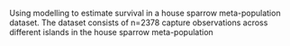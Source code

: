 Using modelling to estimate survival in a house sparrow meta-population dataset. The dataset consists of n=2378 capture observations across different islands in the house sparrow meta-population